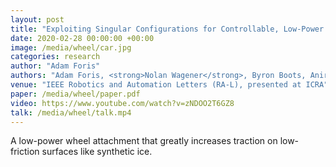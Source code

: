 ```yaml
---
layout: post
title: "Exploiting Singular Configurations for Controllable, Low-Power Friction Enhancement on Unmanned Ground Vehicles"
date: 2020-02-28 00:00:00 +00:00
image: /media/wheel/car.jpg
categories: research
author: "Adam Foris"
authors: "Adam Foris, <strong>Nolan Wagener</strong>, Byron Boots, Anirban Mazumdar"
venue: "IEEE Robotics and Automation Letters (RA-L), presented at ICRA"
paper: /media/wheel/paper.pdf
video: https://www.youtube.com/watch?v=zNDOO2T6GZ8
talk: /media/wheel/talk.mp4
---
```

A low-power wheel attachment that greatly increases traction on low-friction surfaces like synthetic ice.
